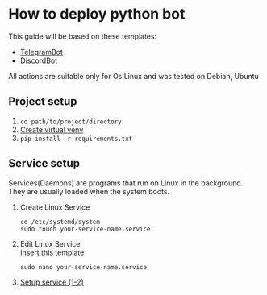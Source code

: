 # How to deploy python bot

This guide will be based on these templates:
- [TelegramBot](https://github.com/BaggerFast/AiogramTemplate)
- [DiscordBot](https://github.com/BaggerFast/NextcordTemplate)
 
All actions are suitable only for Os Linux and was tested on Debian, Ubuntu

## Project setup
1. ```cd path/to/project/directory```
2. [Create virtual venv](../python/venv.md)
3. ```pip install -r requirements.txt```


## Service setup
Services(Daemons) are programs that run on Linux in the background.  
They are usually loaded when the system boots.

1. Create Linux Service
    ```
    cd /etc/systemd/system
    sudo touch your-service-name.service
    ```
2. Edit Linux Service  
   [insert this template](../templates/bot.service)
   ```
   sudo nano your-service-name.service
   ```
3. [Setup service (1-2)](systemd.md)